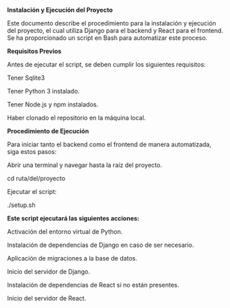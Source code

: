 **Instalación y Ejecución del Proyecto**

Este documento describe el procedimiento para la instalación y ejecución del proyecto, el cual utiliza Django para el backend y React para el frontend. Se ha proporcionado un script en Bash para automatizar este proceso.

**Requisitos Previos**

Antes de ejecutar el script, se deben cumplir los siguientes requisitos:

Tener Sqlite3

Tener Python 3 instalado.

Tener Node.js y npm instalados.

Haber clonado el repositorio en la máquina local.

**Procedimiento de Ejecución**

Para iniciar tanto el backend como el frontend de manera automatizada, siga estos pasos:

Abrir una terminal y navegar hasta la raíz del proyecto.

cd ruta/del/proyecto

Ejecutar el script:

./setup.sh

**Este script ejecutará las siguientes acciones:**

Activación del entorno virtual de Python.

Instalación de dependencias de Django en caso de ser necesario.

Aplicación de migraciones a la base de datos.

Inicio del servidor de Django.

Instalación de dependencias de React si no están presentes.

Inicio del servidor de React.
